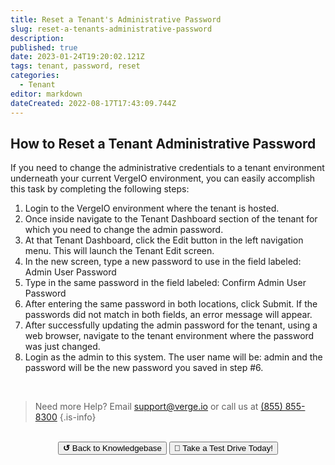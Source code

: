 ```yaml
---
title: Reset a Tenant's Administrative Password
slug: reset-a-tenants-administrative-password
description: 
published: true
date: 2023-01-24T19:20:02.121Z
tags: tenant, password, reset
categories:
  - Tenant
editor: markdown
dateCreated: 2022-08-17T17:43:09.744Z
---
```


## How to Reset a Tenant Administrative Password

If you need to change the administrative credentials to a tenant environment underneath your current VergeIO environment, you can easily accomplish this task by completing the following steps:

1. Login to the VergeIO environment where the tenant is hosted.
1. Once inside navigate to the Tenant Dashboard section of the tenant for which you need to change the admin password.
1. At that Tenant Dashboard, click the Edit button in the left navigation menu. This will launch the Tenant Edit screen.
1. In the new screen, type a new password to use in the field labeled: Admin User Password
1. Type in the same password in the field labeled: Confirm Admin User Password
1. After entering the same password in both locations, click Submit. If the passwords did not match in both fields, an error message will appear.
1. After successfully updating the admin password for the tenant, using a web browser, navigate to the tenant environment where the password was just changed.
1. Login as the admin to this system.  The user name will be: admin and the password will be the new password you saved in step #6.

<br>

> Need more Help? Email <a href="mailto:support@verge.io?subject=Support Inquiry" target="_blank" rel="noopener noreferrer">support@verge.io</a> or call us at <a href="tel:+855-855-8300">(855) 855-8300</a>
{.is-info}

<br>
<div style="text-align: center">
  <a href="https://wiki.verge.io/en/public/kb"><button class="button-grey"> <b>↺</b> Back to Knowledgebase</button></a>
<a href="https://www.verge.io/test-drive"><button class="button-orange">🚗 Take a Test Drive Today!</button></a>
</div>